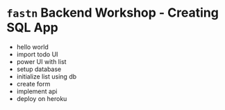 # `fastn` Backend Workshop - Creating SQL App

- hello world
- import todo UI
- power UI with list
- setup database
- initialize list using db
- create form
- implement api
- deploy on heroku

